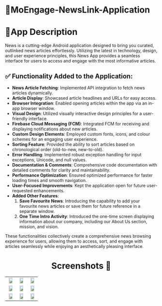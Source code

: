# 📱MoEngage-NewsLink-Application


# 📜App Description

News is a cutting-edge Android application designed to bring you curated, outlinked news articles effortlessly. Utilizing the latest in technology, design, and user experience principles, this News App provides a seamless interface for users to access and engage with the most informative articles.

## ✅ Functionality Added to the Application:

- **News Article Fetching**: Implemented API integration to fetch news articles dynamically.
- **Article Display**: Showcased article headlines and URLs for easy access.
- **Browser Integration**: Enabled opening articles within the app via an in-app browser window.
- **Visual Design**: Utilized visually interactive design principles for a user-friendly interface.
- **Firebase Cloud Messaging (FCM)**: Integrated FCM for receiving and displaying notifications about new articles.
- **Custom Design Elements**: Employed custom fonts, icons, and colour schemes for an engaging user experience.
- **Sorting Feature**: Provided the ability to sort articles based on chronological order (old-to-new, new-to-old).
- **Error Handling**: Implemented robust exception handling for input exceptions, Unicode, and null values.
- **Documentation & Comments**: Comprehensive code documentation with detailed comments for clarity and maintainability.
- **Performance Optimization**: Ensured optimized performance for faster loading times and smooth navigation.
- **User-Focused Improvements**: Kept the application open for future user-requested enhancements.
- **Added Other Features**:
  1. **Save Favourite News**: Introducing the capability to add your favourite news articles or save them for future reference in a separate window.
  2. **One Time Intro Activity**: Introduced the one-time screen displaying information about our company, including our About Us section, mission, and vision.

These functionalities collectively create a comprehensive news browsing experience for users, allowing them to access, sort, and engage with articles seamlessly while enjoying an aesthetically pleasing interface.




## <h1 align=center>Screenshots 📸</h1>


||||
|:----------------------------------------:|:-----------------------------------------:|:-----------------------------------------:|
| <img src= "https://github.com/Suryansh1720001/MoEngage-News-Application/assets/85965606/f3c6fcd6-9c27-433d-b4ea-4a506d6dc2a8" width="80%" height="70%"> | <img src= "https://github.com/Suryansh1720001/MoEngage-News-Application/assets/85965606/ecb4a4a5-ec9b-4d68-9f32-a5d2cc2c5e9d" width="80%" height="70%"> | <img src= "https://github.com/Suryansh1720001/MoEngage-News-Application/assets/85965606/21ed9eed-84aa-45c8-8cc3-abc101c23df1" width="80%" height="70%"> |
|  <img src= "https://github.com/Suryansh1720001/MoEngage-News-Application/assets/85965606/690e340e-e519-4be3-8903-b2dc962fa812" width="80%" height="70%"> | <img src= "https://github.com/Suryansh1720001/MoEngage-News-Application/assets/85965606/293fc64e-3a36-4dd6-a7be-92f938f3fbfa" width="80%" height="70%"> |  <img src= "https://github.com/Suryansh1720001/MoEngage-News-Application/assets/85965606/87aadcfa-2ac0-4118-8c12-2c248e08f35b" width="80%" height="70%"> | 
| <img src= "https://github.com/Suryansh1720001/MoEngage-News-Application/assets/85965606/076629e6-cc06-45a4-8671-dda0bff2913d" width="80%" height="70%">  |  <img src= "https://github.com/Suryansh1720001/MoEngage-News-Application/assets/85965606/74e58920-05fe-4a3a-b6e9-177f542133d4" width="80%" height="70%"> | <img src= "https://github.com/Suryansh1720001/MoEngage-News-Application/assets/85965606/33bb8f67-993d-47e9-8fc1-c40f3d8ba85e" width="80%" height="70%"> |  



